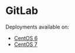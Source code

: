 GitLab
======

Deployments available on:

* [CentOS 6](centos6/README.md)
* [CentOS 7](centos7/README.md)

